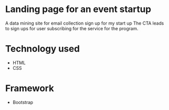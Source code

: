# Landing page for an event startup

A data mining site for email collection sign up for my start up
The CTA leads to sign ups for user subscribing for the service for the program.

# Technology used
* HTML
* CSS

# Framework 
* Bootstrap

